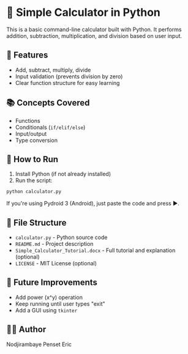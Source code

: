 # 🧮 Simple Calculator in Python

This is a basic command-line calculator built with Python.
It performs addition, subtraction, multiplication, and division based on user input.

## 🔧 Features
- Add, subtract, multiply, divide
- Input validation (prevents division by zero)
- Clear function structure for easy learning

## 📚 Concepts Covered
- Functions
- Conditionals (`if/elif/else`)
- Input/output
- Type conversion

## 🚀 How to Run
1. Install Python (if not already installed)
2. Run the script:

```bash
python calculator.py
```

If you're using Pydroid 3 (Android), just paste the code and press ▶.

## 📁 File Structure
- `calculator.py` - Python source code
- `README.md` - Project description
- `Simple_Calculator_Tutorial.docx` - Full tutorial and explanation (optional)
- `LICENSE` - MIT License (optional)

## 🧠 Future Improvements
- Add power (x^y) operation
- Keep running until user types "exit"
- Add a GUI using `tkinter`

## 👨‍💻 Author
Nodjirambaye Penset Eric 
